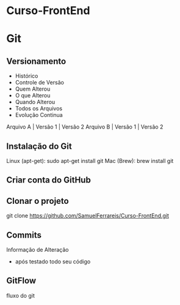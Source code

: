 # Curso-FrontEnd


# Git
## Versionamento
- Histórico
- Controle de Versão
- Quem Alterou
- O que Alterou
- Quando Alterou
- Todos os Arquivos
- Evolução Continua

Arquivo A | Versão 1 | Versão 2
Arquivo B | Versão 1 | Versão 2

## Instalação do Git

Linux (apt-get): sudo apt-get install git
Mac (Brew): brew install git


## Criar conta do GitHub

## Clonar o projeto
git clone https://github.com/SamuelFerrareis/Curso-FrontEnd.git

## Commits
Informação de Alteração
- após testado todo seu código

## GitFlow
fluxo do git
